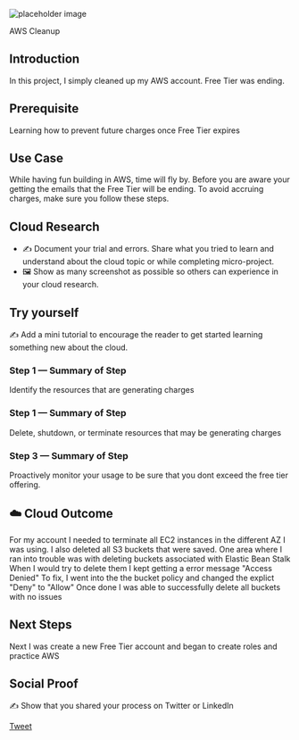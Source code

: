 
![placeholder image](https://lh3.googleusercontent.com/Fs8_7Txz3oUMeVrdZoRilOnSfZj60sIodrrVj4hT7q0eNAgdJwEupW0jMYE_jbZQ4Wa0PQ=s152)

AWS Cleanup

## Introduction

In this project, I simply cleaned up my AWS account. Free Tier was ending. 

## Prerequisite

Learning how to prevent future charges once Free Tier expires

## Use Case

While having fun building in AWS, time will fly by. Before you are aware your getting the emails that the Free Tier will be ending. To avoid accruing charges, make sure you follow these steps.

## Cloud Research

- ✍️ Document your trial and errors. Share what you tried to learn and understand about the cloud topic or while completing micro-project.
- 🖼️ Show as many screenshot as possible so others can experience in your cloud research.

## Try yourself

✍️ Add a mini tutorial to encourage the reader to get started learning something new about the cloud.

### Step 1 — Summary of Step

Identify the resources that are generating charges

### Step 1 — Summary of Step

Delete, shutdown, or terminate resources that may be generating charges

### Step 3 — Summary of Step

Proactively monitor your usage to be sure that you dont exceed the free tier offering.

## ☁️ Cloud Outcome

For my account I needed to terminate all EC2 instances in the different AZ I was using. 
I also deleted all S3 buckets that were saved.
One area where I ran into trouble was with deleting buckets associated with Elastic Bean Stalk
When I would try to delete them I kept getting a error message "Access Denied"
To fix, I went into the the bucket policy and changed the explict "Deny" to "Allow"
Once done I was able to successfully delete all buckets with no issues

## Next Steps

Next I was create a new Free Tier account and began to create roles and practice AWS

## Social Proof

✍️ Show that you shared your process on Twitter or LinkedIn

[Tweet](https://twitter.com/MarcusS69448454/status/1356378815229030401)
